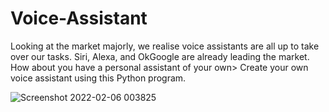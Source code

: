 # Voice-Assistant

Looking at the market majorly, we realise voice assistants are all up to take over our tasks. Siri, Alexa, and OkGoogle are already leading the market. How about you have a personal assistant of your own> Create your own voice assistant using this Python program.

![Screenshot 2022-02-06 003825](https://user-images.githubusercontent.com/86012289/152655499-bb203e23-5a3a-4107-a1a4-995649616912.png)
